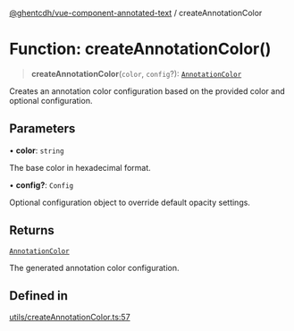 [@ghentcdh/vue-component-annotated-text](../globals.md) / createAnnotationColor

# Function: createAnnotationColor()

> **createAnnotationColor**(`color`, `config`?): [`AnnotationColor`](../interfaces/AnnotationColor.md)

Creates an annotation color configuration based on the provided color and optional configuration.

## Parameters

• **color**: `string`

The base color in hexadecimal format.

• **config?**: `Config`

Optional configuration object to override default opacity settings.

## Returns

[`AnnotationColor`](../interfaces/AnnotationColor.md)

The generated annotation color configuration.

## Defined in

[utils/createAnnotationColor.ts:57](https://github.com/GhentCDH/vue_component_annotated_text/blob/d7fbb39b834198d0e930e690be57398881a7bf81/src/utils/createAnnotationColor.ts#L57)
